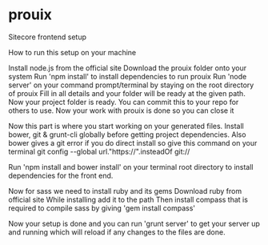 # prouix
Sitecore frontend setup

How to run this setup on your machine

Install node.js from the official site
Download the prouix folder onto your system
Run 'npm install' to install dependencies to run prouix
Run 'node server' on your command prompt/terminal by staying on the root directory of prouix
Fill in all details and your folder will be ready at the given path.
Now your project folder is ready. You can commit this to your repo for others to use.
Now your work with prouix is done so you can close it

Now this part is where you start working on your generated files.
Install bower, git & grunt-cli globally before getting project dependencies.
Also bower gives a git error if you do direct install so give this command on your terminal
git config --global url."https://".insteadOf git://

Run 'npm install and bower install' on your terminal root directory to install dependencies for the front end.

Now for sass we need to install ruby and its gems
Download ruby from official site
While installing add it to the path
Then install compass that is required to compile sass by giving 'gem install compass'

Now your setup is done and you can run 'grunt server' to get your server up and running which will reload if any changes to the files are done.


